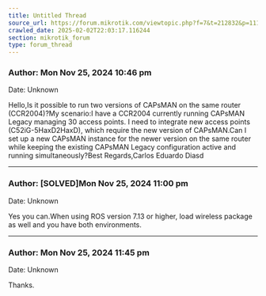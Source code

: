 ```yaml
---
title: Untitled Thread
source_url: https://forum.mikrotik.com/viewtopic.php?f=7&t=212832&p=1111178#p1111178
crawled_date: 2025-02-02T22:03:17.116244
section: mikrotik_forum
type: forum_thread
---
```


### Author: Mon Nov 25, 2024 10:46 pm
Date: Unknown

Hello,Is it possible to run two versions of CAPsMAN on the same router (CCR2004)?My scenario:I have a CCR2004 currently running CAPsMAN Legacy managing 30 access points. I need to integrate new access points (C52iG-5HaxD2HaxD), which require the new version of CAPsMAN.Can I set up a new CAPsMAN instance for the newer version on the same router while keeping the existing CAPsMAN Legacy configuration active and running simultaneously?Best Regards,Carlos Eduardo Diasd


---
### Author: [SOLVED]Mon Nov 25, 2024 11:00 pm
Date: Unknown

Yes you can.When using ROS version 7.13 or higher, load wireless package as well and you have both environments.


---
### Author: Mon Nov 25, 2024 11:45 pm
Date: Unknown

Thanks.

